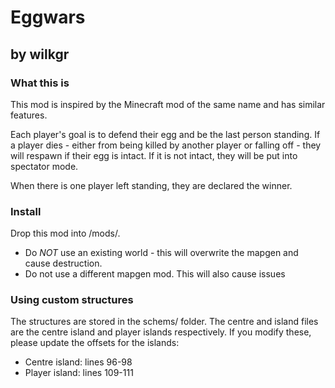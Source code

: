 # Eggwars
## by wilkgr


### What this is
This mod is inspired by the Minecraft mod of the same name and has similar features.

Each player's goal is to defend their egg and be the last person standing. If a player dies - either from being killed by another player or falling off - they will respawn if their egg is intact. If it is not intact, they will be put into spectator mode.

When there is one player left standing, they are declared the winner.

### Install
Drop this mod into /mods/.

* Do *NOT* use an existing world - this will overwrite the mapgen and cause destruction.
* Do not use a different mapgen mod. This will also cause issues

### Using custom structures
The structures are stored in the schems/ folder. The centre and island files are the centre island and player islands respectively. If you modify these, please update the offsets for the islands:
* Centre island: lines 96-98
* Player island: lines 109-111
